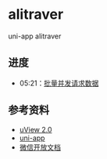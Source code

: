 # alitraver

uni-app alitraver

## 进度

- 05:21：[批量并发请求数据](https://ke.qq.com/webcourse/450546/100538988#taid=3977040932298738&vid=5285890794669689292)

## 参考资料

- [uView 2.0](https://www.uviewui.com/components/intro.html)
- [uni-app](https://uniapp.dcloud.io/README)
- [微信开放文档](https://developers.weixin.qq.com/miniprogram/dev/wxcloud/basis/getting-started.html)
